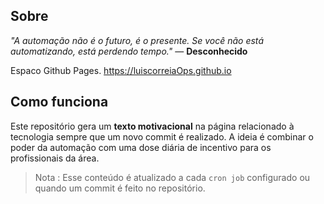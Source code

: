 ##  Sobre

_"A automação não é o futuro, é o presente. Se você não está automatizando, está perdendo tempo."_ — **Desconhecido**

Espaco Github Pages. https://luiscorreiaOps.github.io

##  Como funciona

Este repositório gera um  **texto motivacional**  na página relacionado à tecnologia sempre que um novo commit é realizado. 
A ideia é combinar o poder da automação com uma dose diária de incentivo para os profissionais da área.

> Nota : Esse conteúdo é atualizado a cada `cron job` configurado ou quando um commit é feito no repositório.